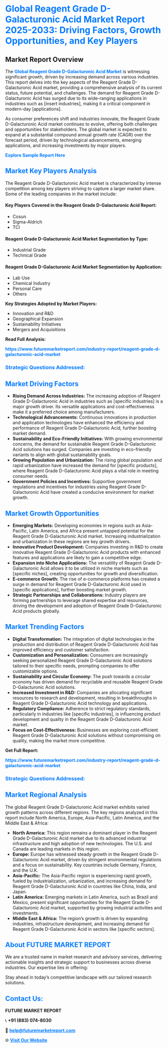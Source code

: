 <h1 style="color: #007BFF;">Global Reagent Grade D-Galacturonic Acid Market Report 2025-2033: Driving Factors, Growth Opportunities, and Key Players</h1>

<section id="overview">
<h2>Market Report Overview</h2>
<p>The <a href="https://www.futuremarketreport.com/industry-report/reagent-grade-d-galacturonic-acid-market" style="color: #007BFF; text-decoration: none;"><strong>Global Reagent Grade D-Galacturonic Acid Market</strong></a> is witnessing significant growth, driven by increasing demand across various industries. This report delves into the key aspects of the Reagent Grade D-Galacturonic Acid market, providing a comprehensive analysis of its current status, future potential, and challenges. The demand for Reagent Grade D-Galacturonic Acid has surged due to its wide-ranging applications in industries such as [insert industries], making it a critical component in modern-day [applications].</p>
<p>As consumer preferences shift and industries innovate, the Reagent Grade D-Galacturonic Acid market continues to evolve, offering both challenges and opportunities for stakeholders. The global market is expected to expand at a substantial compound annual growth rate (CAGR) over the forecast period, driven by technological advancements, emerging applications, and increasing investments by major players.</p>
</section>

<section id="overview">
<p><a href="https://www.futuremarketreport.com/request-sample/reportId=89724" style="color: #007BFF; text-decoration: none;"><strong>Explore Sample Report Here</strong></a></p>
</section>

<section id="key-players">
<h2 style="color: #007BFF;">Market Key Players Analysis</h2>
<p>The Reagent Grade D-Galacturonic Acid market is characterized by intense competition among key players striving to capture a larger market share. Some of the leading companies in the market include:</p>
<h4>Key Players Covered in the Reagent Grade D-Galacturonic Acid Report:</h4>
<ul><li>Cosun</li><li>Sigma-Aldrich</li><li>TCI</li></ul>
<h4>Reagent Grade D-Galacturonic Acid Market Segmentation by Type:</h4>
<ul><li>Industrial Grade</li><li>Technical Grade</li></ul>

<h4>Reagent Grade D-Galacturonic Acid Market Segmentation by Application:</h4>
<ul><li>Lab Use</li><li>Chemical Industry</li><li>Personal Care</li><li>Others</li></ul>
<p><strong>Key Strategies Adopted by Market Players:</strong></p>
<ul>
<li>Innovation and R&D</li>
<li>Geographical Expansion</li>
<li>Sustainability Initiatives</li>
<li>Mergers and Acquisitions</li>
</ul>
</section>

<section>
<p><strong>Read Full Analysis: </strong></p><a href="https://www.futuremarketreport.com/industry-report/reagent-grade-d-galacturonic-acid-market" style="color: #007BFF; text-decoration: none;"><strong>https://www.futuremarketreport.com/industry-report/reagent-grade-d-galacturonic-acid-market</strong></a>
<h3 style="color: #007BFF;">Strategic Questions Addressed:</h3>
</section>

<section id="driving-factors">
<h2 style="color: #007BFF;">Market Driving Factors</h2>
<ul>
<li><strong>Rising Demand Across Industries:</strong> The increasing adoption of Reagent Grade D-Galacturonic Acid in industries such as [specific industries] is a major growth driver. Its versatile applications and cost-effectiveness make it a preferred choice among manufacturers.</li>
<li><strong>Technological Advancements:</strong> Continuous innovations in production and application technologies have enhanced the efficiency and performance of Reagent Grade D-Galacturonic Acid, further boosting market demand.</li>
<li><strong>Sustainability and Eco-Friendly Initiatives:</strong> With growing environmental concerns, the demand for sustainable Reagent Grade D-Galacturonic Acid solutions has surged. Companies are investing in eco-friendly variants to align with global sustainability goals.</li>
<li><strong>Growing Population and Urbanization:</strong> The rising global population and rapid urbanization have increased the demand for [specific products], where Reagent Grade D-Galacturonic Acid plays a vital role in meeting consumer needs.</li>
<li><strong>Government Policies and Incentives:</strong> Supportive government regulations and incentives for industries using Reagent Grade D-Galacturonic Acid have created a conducive environment for market growth.</li>
</ul>
</section>

<section id="growth-opportunities">
<h2 style="color: #007BFF;">Market Growth Opportunities</h2>
<ul>
<li><strong>Emerging Markets:</strong> Developing economies in regions such as Asia-Pacific, Latin America, and Africa present untapped potential for the Reagent Grade D-Galacturonic Acid market. Increasing industrialization and urbanization in these regions are key growth drivers.</li>
<li><strong>Innovative Product Development:</strong> Companies investing in R&D to create innovative Reagent Grade D-Galacturonic Acid products with enhanced features and applications are likely to gain a competitive edge.</li>
<li><strong>Expansion into Niche Applications:</strong> The versatility of Reagent Grade D-Galacturonic Acid allows it to be utilized in niche markets such as [specific niches], creating opportunities for growth and diversification.</li>
<li><strong>E-commerce Growth:</strong> The rise of e-commerce platforms has created a surge in demand for Reagent Grade D-Galacturonic Acid used in [specific applications], further boosting market growth.</li>
<li><strong>Strategic Partnerships and Collaborations:</strong> Industry players are forming partnerships to leverage shared expertise and resources, driving the development and adoption of Reagent Grade D-Galacturonic Acid products globally.</li>
</ul>
</section>

<section id="trending-factors">
<h2 style="color: #007BFF;">Market Trending Factors</h2>
<ul>
<li><strong>Digital Transformation:</strong> The integration of digital technologies in the production and distribution of Reagent Grade D-Galacturonic Acid has improved efficiency and customer satisfaction.</li>
<li><strong>Customization and Personalization:</strong> Consumers are increasingly seeking personalized Reagent Grade D-Galacturonic Acid solutions tailored to their specific needs, prompting companies to offer customizable options.</li>
<li><strong>Sustainability and Circular Economy:</strong> The push towards a circular economy has driven demand for recyclable and reusable Reagent Grade D-Galacturonic Acid solutions.</li>
<li><strong>Increased Investment in R&D:</strong> Companies are allocating significant resources to research and development, resulting in breakthroughs in Reagent Grade D-Galacturonic Acid technology and applications.</li>
<li><strong>Regulatory Compliance:</strong> Adherence to strict regulatory standards, particularly in industries like [specific industries], is influencing product development and quality in the Reagent Grade D-Galacturonic Acid market.</li>
<li><strong>Focus on Cost-Effectiveness:</strong> Businesses are exploring cost-efficient Reagent Grade D-Galacturonic Acid solutions without compromising on quality, making the market more competitive.</li>
</ul>
</section>

<section>
<p><strong>Get Full Report: </strong></p><a href="https://www.futuremarketreport.com/industry-report/reagent-grade-d-galacturonic-acid-market" style="color: #007BFF; text-decoration: none;"><strong>https://www.futuremarketreport.com/industry-report/reagent-grade-d-galacturonic-acid-market</strong></a>
<h3 style="color: #007BFF;">Strategic Questions Addressed:</h3>
</section>


<section id="regional-analysis">
<h2 style="color: #007BFF;">Market Regional Analysis</h2>
<p>The global Reagent Grade D-Galacturonic Acid market exhibits varied growth patterns across different regions. The key regions analyzed in this report include North America, Europe, Asia-Pacific, Latin America, and the Middle East & Africa:</p>
<ul>
<li><strong>North America:</strong> This region remains a dominant player in the Reagent Grade D-Galacturonic Acid market due to its advanced industrial infrastructure and high adoption of new technologies. The U.S. and Canada are leading markets in this region.</li>
<li><strong>Europe:</strong> Europe has witnessed steady growth in the Reagent Grade D-Galacturonic Acid market, driven by stringent environmental regulations and a focus on sustainability. Key countries include Germany, France, and the U.K.</li>
<li><strong>Asia-Pacific:</strong> The Asia-Pacific region is experiencing rapid growth, fueled by industrialization, urbanization, and increasing demand for Reagent Grade D-Galacturonic Acid in countries like China, India, and Japan.</li>
<li><strong>Latin America:</strong> Emerging markets in Latin America, such as Brazil and Mexico, present significant opportunities for the Reagent Grade D-Galacturonic Acid market, supported by growing industrial activities and investments.</li>
<li><strong>Middle East & Africa:</strong> The region’s growth is driven by expanding industries, infrastructure development, and increasing demand for Reagent Grade D-Galacturonic Acid in sectors like [specific sectors].</li>
</ul>
</section>

<footer>
<h2 style="color: #007BFF;">About FUTURE MARKET REPORT</h2>
<p>We are a trusted name in market research and advisory services, delivering actionable insights and strategic support to businesses across diverse industries. Our expertise lies in offering:</p>

<p>Stay ahead in today’s competitive landscape with our tailored research solutions.</p>

<h2 style="color: #007BFF;">Contact Us:</h2>
<p><strong>FUTURE MARKET REPORT</strong></p>
<p>📞 <strong>+91 (883) 074-8030</strong></p>
<p>📧 <strong><a href="mailto:help@futuremarketreport.com" style="color: #007BFF;">help@futuremarketreport.com</a></strong></p>
<p>🌐 <strong><a href="https://www.futuremarketreport.com/" style="color: #007BFF;">Visit Our Website</a></strong></p>
</footer>